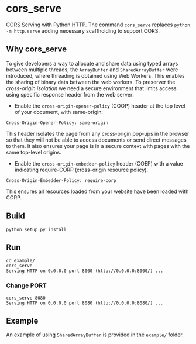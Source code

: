 # cors_serve
CORS Serving with Python HTTP.
The command `cors_serve` replaces `python -m http.serve` adding necessary scaffholding to support CORS.

## Why cors_serve
To give developers a way to allocate and share data using typed arrays between multiple threads, the `ArrayBuffer` and `SharedArrayBuffer` were introduced, where threading is obtained using Web Workers. This enables the sharing of binary data between the web workers. To preserver the *cross-origin isolation* we need a secure environment that limits access using specific response header from the web server:

- Enable the `cross-origin-opener-policy` (COOP) header at the top level of your document, with same-origin:

```
Cross-Origin-Opener-Policy: same-origin
```

This header isolates the page from any cross-origin pop-ups in the browser so that they will not be able to access documents or send direct messages to them. It also ensures your page is in a secure context with pages with the same top-level origins.

- Enable the `cross-origin-embedder-policy` header (COEP) with a value indicating require-CORP (cross-origin resource policy).

```
Cross-Origin-Embedder-Policy: require-corp
```

This ensures all resources loaded from your website have been loaded with CORP.


## Build
```
python setup.py install
```

## Run
```
cd example/
cors_serve
Serving HTTP on 0.0.0.0 port 8000 (http://0.0.0.0:8000/) ...
```

### Change PORT
```
cors_serve 8080
Serving HTTP on 0.0.0.0 port 8080 (http://0.0.0.0:8080/) ...
```

## Example
An example of using `SharedArrayBuffer` is provided in the `example/` folder.

